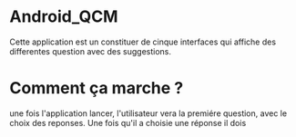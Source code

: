 # Android_QCM
Cette application est un constituer de cinque interfaces qui affiche des differentes question avec des suggestions.
# Comment ça marche ?
une fois l'application lancer, l'utilisateur vera la premiére question, avec le choix des reponses.
Une fois qu'il a choisie une réponse il dois 
